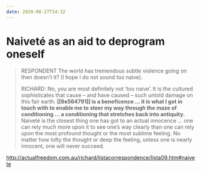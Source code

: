 ```yaml
---
date: 2020-08-27T14:32
---
```


# Naiveté as an aid to deprogram oneself 

> RESPONDENT The world has tremendous subtle violence going on then doesn’t it? (I hope I do not sound too naive).
>
> RICHARD: No, you are most definitely not ‘too naive’. It is the cultured sophisticates that cause – and have caused – such untold damage on this fair earth. **[[6e564791]] is a beneficence ... it is what I got in touch with to enable me to steer my way through the maze of conditioning ... a conditioning that stretches back into antiquity**. Naiveté is the closest thing one has got to an actual innocence ... one can rely much more upon it to see one’s way clearly than one can rely upon the most profound thought or the most sublime feeling. No matter how lofty the thought or deep the feeling, unless one is nearly innocent, one will never succeed.

<http://actualfreedom.com.au/richard/listacorrespondence/lista09.htm#naivete>

